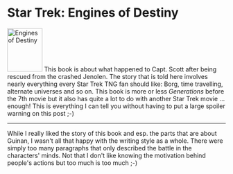 # Star Trek: Engines of Destiny

<a class="left" href="http://www.flickr.com/photos/zerok/16203226/" title="Photo Sharing"><img src="http://photos14.flickr.com/16203226_977b84485e_t.jpg" width="81" height="100" alt="Engines of Destiny" /></a> This book is about what happened to Capt. Scott after being rescued from the crashed Jenolen. The story that is told here involves nearly everything every Star Trek TNG fan should like: Borg, time travelling, alternate universes and so on. This book is more or less <cite>Generations</cite> before the 7th movie but it also has quite a lot to do with another Star Trek movie ... enough! This is everything I can tell you without having to put a large spoiler warning on this post ;-)


-------------------------------


While I really liked the story of this book and esp. the parts that are about Guinan, I wasn't all that happy with the writing style as a whole. There were simply too many paragraphs that only described the battle in the characters' minds. Not that I don't like knowing the motivation behind people's actions but too much is too much ;-)